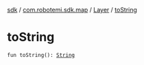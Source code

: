 [sdk](../../index.md) / [com.robotemi.sdk.map](../index.md) / [Layer](index.md) / [toString](./to-string.md)

# toString

`fun toString(): `[`String`](https://kotlinlang.org/api/latest/jvm/stdlib/kotlin/-string/index.html)